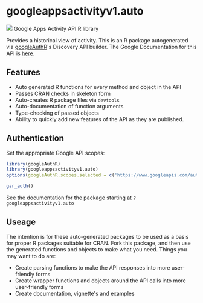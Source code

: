 # googleappsactivityv1.auto
![](http://www.google.com/images/icons/product/search-32.gif)
Google Apps Activity API R library

Provides a historical view of activity.
This is an R package autogenerated via [googleAuthR](http://code.markedmondson.me/googleAuthR)'s Discovery API builder. 
The Google Documentation for this API is [here](https://developers.google.com/google-apps/activity/).

## Features 
 * Auto generated R functions for every method and object in the API
 * Passes CRAN checks in skeleton form
 * Auto-creates R package files via `devtools`
 * Auto-documentation of function arguments
 * Type-checking of passed objects
 * Ability to quickly add new features of the API as they are published.

## Authentication
Set the appropriate Google API scopes:

```r
library(googleAuthR)
library(googleappsactivityv1.auto)
options(googleAuthR.scopes.selected = c('https://www.googleapis.com/auth/activity', 'https://www.googleapis.com/auth/drive', 'https://www.googleapis.com/auth/drive.metadata', 'https://www.googleapis.com/auth/drive.metadata.readonly', 'https://www.googleapis.com/auth/drive.readonly'))

gar_auth()
```
 See the documentation for the package starting at `?googleappsactivityv1.auto`
## Useage
The intention is for these auto-generated packages to be used as a basis for proper R packages suitable for CRAN.
Fork this package, and then use the generated functions and objects to make what you need.
Things you may want to do are:
* Create parsing functions to make the API responses into more user-friendly forms
* Create wrapper functions and objects around the API calls into more user-friendly forms
* Create documentation, vignette's and examples

